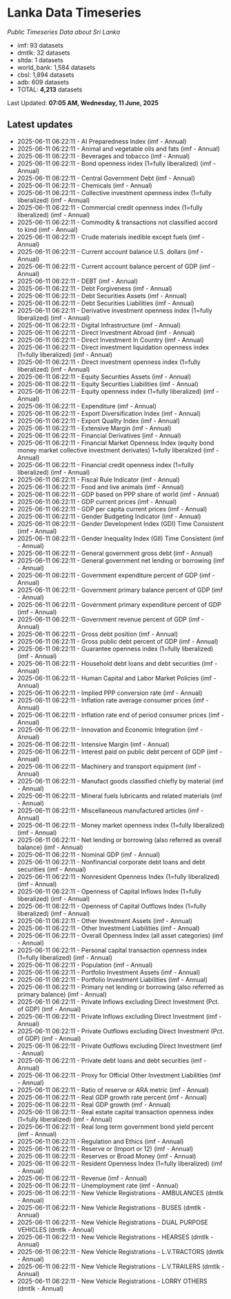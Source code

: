 # Lanka Data Timeseries
*Public Timeseries Data about Sri Lanka*

* imf: 93 datasets
* dmtlk: 32 datasets
* sltda: 1 datasets
* world_bank: 1,584 datasets
* cbsl: 1,894 datasets
* adb: 609 datasets
* TOTAL: **4,213** datasets

Last Updated: **07:05 AM, Wednesday, 11 June, 2025**

## Latest updates

* 2025-06-11 06:22:11 - AI Preparedness Index (imf - Annual)
* 2025-06-11 06:22:11 - Animal and vegetable oils and fats (imf - Annual)
* 2025-06-11 06:22:11 - Beverages and tobacco (imf - Annual)
* 2025-06-11 06:22:11 - Bond openness index (1=fully liberalized) (imf - Annual)
* 2025-06-11 06:22:11 - Central Government Debt (imf - Annual)
* 2025-06-11 06:22:11 - Chemicals (imf - Annual)
* 2025-06-11 06:22:11 - Collective investment openness index (1=fully liberalized) (imf - Annual)
* 2025-06-11 06:22:11 - Commercial credit openness index (1=fully liberalized) (imf - Annual)
* 2025-06-11 06:22:11 - Commodity & transactions not classified accord to kind (imf - Annual)
* 2025-06-11 06:22:11 - Crude materials inedible except fuels (imf - Annual)
* 2025-06-11 06:22:11 - Current account balance U.S. dollars (imf - Annual)
* 2025-06-11 06:22:11 - Current account balance percent of GDP (imf - Annual)
* 2025-06-11 06:22:11 - DEBT (imf - Annual)
* 2025-06-11 06:22:11 - Debt Forgiveness (imf - Annual)
* 2025-06-11 06:22:11 - Debt Securities Assets (imf - Annual)
* 2025-06-11 06:22:11 - Debt Securities Liabilities (imf - Annual)
* 2025-06-11 06:22:11 - Derivative investment openness index (1=fully liberalized) (imf - Annual)
* 2025-06-11 06:22:11 - Digital Infrastructure (imf - Annual)
* 2025-06-11 06:22:11 - Direct Investment Abroad (imf - Annual)
* 2025-06-11 06:22:11 - Direct Investment In Country (imf - Annual)
* 2025-06-11 06:22:11 - Direct investment liquidation openness index (1=fully liberalized) (imf - Annual)
* 2025-06-11 06:22:11 - Direct investment openness index (1=fully liberalized) (imf - Annual)
* 2025-06-11 06:22:11 - Equity Securities Assets (imf - Annual)
* 2025-06-11 06:22:11 - Equity Securities Liabilities (imf - Annual)
* 2025-06-11 06:22:11 - Equity openness index (1=fully liberalized) (imf - Annual)
* 2025-06-11 06:22:11 - Expenditure (imf - Annual)
* 2025-06-11 06:22:11 - Export Diversification Index (imf - Annual)
* 2025-06-11 06:22:11 - Export Quality Index (imf - Annual)
* 2025-06-11 06:22:11 - Extensive Margin (imf - Annual)
* 2025-06-11 06:22:11 - Financial Derivatives (imf - Annual)
* 2025-06-11 06:22:11 - Financial Market Openness Index (equity bond money market collective investment derivates) 1=fully liberalized (imf - Annual)
* 2025-06-11 06:22:11 - Financial credit openness index (1=fully liberalized) (imf - Annual)
* 2025-06-11 06:22:11 - Fiscal Rule Indicator (imf - Annual)
* 2025-06-11 06:22:11 - Food and live animals (imf - Annual)
* 2025-06-11 06:22:11 - GDP based on PPP share of world (imf - Annual)
* 2025-06-11 06:22:11 - GDP current prices (imf - Annual)
* 2025-06-11 06:22:11 - GDP per capita current prices (imf - Annual)
* 2025-06-11 06:22:11 - Gender Budgeting Indicator (imf - Annual)
* 2025-06-11 06:22:11 - Gender Development Index (GDI) Time Consistent (imf - Annual)
* 2025-06-11 06:22:11 - Gender Inequality Index (GII) Time Consistent (imf - Annual)
* 2025-06-11 06:22:11 - General government gross debt (imf - Annual)
* 2025-06-11 06:22:11 - General government net lending or borrowing (imf - Annual)
* 2025-06-11 06:22:11 - Government expenditure percent of GDP (imf - Annual)
* 2025-06-11 06:22:11 - Government primary balance percent of GDP (imf - Annual)
* 2025-06-11 06:22:11 - Government primary expenditure percent of GDP (imf - Annual)
* 2025-06-11 06:22:11 - Government revenue percent of GDP (imf - Annual)
* 2025-06-11 06:22:11 - Gross debt position (imf - Annual)
* 2025-06-11 06:22:11 - Gross public debt percent of GDP (imf - Annual)
* 2025-06-11 06:22:11 - Guarantee openness index (1=fully liberalized) (imf - Annual)
* 2025-06-11 06:22:11 - Household debt loans and debt securities (imf - Annual)
* 2025-06-11 06:22:11 - Human Capital and Labor Market Policies (imf - Annual)
* 2025-06-11 06:22:11 - Implied PPP conversion rate (imf - Annual)
* 2025-06-11 06:22:11 - Inflation rate average consumer prices (imf - Annual)
* 2025-06-11 06:22:11 - Inflation rate end of period consumer prices (imf - Annual)
* 2025-06-11 06:22:11 - Innovation and Economic Integration (imf - Annual)
* 2025-06-11 06:22:11 - Intensive Margin (imf - Annual)
* 2025-06-11 06:22:11 - Interest paid on public debt percent of GDP (imf - Annual)
* 2025-06-11 06:22:11 - Machinery and transport equipment (imf - Annual)
* 2025-06-11 06:22:11 - Manufact goods classified chiefly by material (imf - Annual)
* 2025-06-11 06:22:11 - Mineral fuels lubricants and related materials (imf - Annual)
* 2025-06-11 06:22:11 - Miscellaneous manufactured articles (imf - Annual)
* 2025-06-11 06:22:11 - Money market openness index (1=fully liberalized) (imf - Annual)
* 2025-06-11 06:22:11 - Net lending or borrowing (also referred as overall balance) (imf - Annual)
* 2025-06-11 06:22:11 - Nominal GDP (imf - Annual)
* 2025-06-11 06:22:11 - Nonfinancial corporate debt loans and debt securities (imf - Annual)
* 2025-06-11 06:22:11 - Nonresident Openness Index (1=fully liberalized) (imf - Annual)
* 2025-06-11 06:22:11 - Openness of Capital Inflows Index (1=fully liberalized) (imf - Annual)
* 2025-06-11 06:22:11 - Openness of Capital Outflows Index (1=fully liberalized) (imf - Annual)
* 2025-06-11 06:22:11 - Other Investment Assets (imf - Annual)
* 2025-06-11 06:22:11 - Other Investment Liabilities (imf - Annual)
* 2025-06-11 06:22:11 - Overall Openness Index (all asset categories) (imf - Annual)
* 2025-06-11 06:22:11 - Personal capital transaction openness index (1=fully liberalized) (imf - Annual)
* 2025-06-11 06:22:11 - Population (imf - Annual)
* 2025-06-11 06:22:11 - Portfolio Investment Assets (imf - Annual)
* 2025-06-11 06:22:11 - Portfolio Investment Liabilities (imf - Annual)
* 2025-06-11 06:22:11 - Primary net lending or borrowing (also referred as primary balance) (imf - Annual)
* 2025-06-11 06:22:11 - Private Inflows excluding Direct Investment (Pct. of GDP) (imf - Annual)
* 2025-06-11 06:22:11 - Private Inflows excluding Direct Investment (imf - Annual)
* 2025-06-11 06:22:11 - Private Outflows excluding Direct Investment (Pct. of GDP) (imf - Annual)
* 2025-06-11 06:22:11 - Private Outflows excluding Direct Investment (imf - Annual)
* 2025-06-11 06:22:11 - Private debt loans and debt securities (imf - Annual)
* 2025-06-11 06:22:11 - Proxy for Official Other Investment Liabilities (imf - Annual)
* 2025-06-11 06:22:11 - Ratio of reserve or ARA metric (imf - Annual)
* 2025-06-11 06:22:11 - Real GDP growth rate percent (imf - Annual)
* 2025-06-11 06:22:11 - Real GDP growth (imf - Annual)
* 2025-06-11 06:22:11 - Real estate capital transaction openness index (1=fully liberalized) (imf - Annual)
* 2025-06-11 06:22:11 - Real long term government bond yield percent (imf - Annual)
* 2025-06-11 06:22:11 - Regulation and Ethics (imf - Annual)
* 2025-06-11 06:22:11 - Reserve or (Import or 12) (imf - Annual)
* 2025-06-11 06:22:11 - Reserves or Broad Money (imf - Annual)
* 2025-06-11 06:22:11 - Resident Openness Index (1=fully liberalized) (imf - Annual)
* 2025-06-11 06:22:11 - Revenue (imf - Annual)
* 2025-06-11 06:22:11 - Unemployment rate (imf - Annual)
* 2025-06-11 06:22:11 - New Vehicle Registrations - AMBULANCES (dmtlk - Annual)
* 2025-06-11 06:22:11 - New Vehicle Registrations - BUSES (dmtlk - Annual)
* 2025-06-11 06:22:11 - New Vehicle Registrations - DUAL PURPOSE VEHICLES (dmtlk - Annual)
* 2025-06-11 06:22:11 - New Vehicle Registrations - HEARSES (dmtlk - Annual)
* 2025-06-11 06:22:11 - New Vehicle Registrations - L.V.TRACTORS (dmtlk - Annual)
* 2025-06-11 06:22:11 - New Vehicle Registrations - L.V.TRAILERS (dmtlk - Annual)
* 2025-06-11 06:22:11 - New Vehicle Registrations - LORRY OTHERS (dmtlk - Annual)